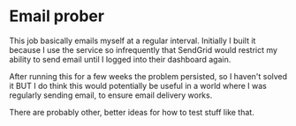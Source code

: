 # Email prober

This job basically emails myself at a regular interval. Initially I built it because I use the service so infrequently that SendGrid would restrict my ability to send email until I logged into their dashboard again. 

After running this for a few weeks the problem persisted, so I haven't solved it BUT I do think this would potentially be useful in a world where I was regularly sending email, to ensure email delivery works. 

There are probably other, better ideas for how to test stuff like that.
